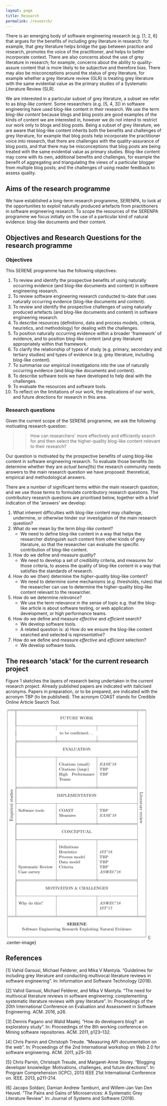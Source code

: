 ```yaml
---
layout: page
title: Research
permalink: /research/
---
```


There is an emerging body of software engineering research (e.g. [1, 2, 6] that argues for the benefits of including grey literature in research: for example, that grey literature helps bridge the gap between practice and research, promotes the voice of the practitioner, and helps to better incorporate context. There are also concerns about the use of grey literature in research; for example, concerns about the ability to quality-assure content that is more likely to be subjective and therefore bias. There may also be misconceptions around the status of grey literature, for example whether a grey literature review (GLR) is treating grey literature with the same evidential value as the primary studies of a Systematic Literature Review (SLR).

We are interested in a particular subset of grey literature, a subset we refer to as *blog-like content*. Some researchers (e.g. [5, 4, 3]) in software engineering have used blog-like content in their research. We use the term *blog-like content* because blogs and blog posts are good examples of the kinds of content we are interested in, however we do not intend to restrict our work only to blogs and blog posts. Being a subset of grey literature, we are aware that blog-like content inherits both the benefits and challenges of grey literature, for example that blog posts help incorporate the practitioner voice into research, that there are challenges with the quality-assurance of blog posts, and that there may be misconceptions that blog posts are being treated with the same evidential value as primary studies. Blog-like content may come with its own, additional benefits and challenges, for example the benefit of aggregating and triangulating the views of a particular blogger from multiple blog posts; and the challenges of using reader feedback to assess quality.

## Aims of the research programme
We have established a long-term research programme, SERENPA, to look at the opportunities to exploit naturally produced artefacts from practitioners in software engineering research. To scope the resources of the SERENPA programme we focus initially on the use of a particular kind of natural evidence: blog-like documents and their content.

## Objectives and Research Questions for the research programme

### Objectives
This SERENE programme has the following objectives:
1. To review and identify the prospective benefits of using naturally occurring evidence  (and blog-like documents and content) in software engineering research.
2. To review software engineering research conducted to-date that uses naturally occurring evidence (blog-like documents and content).
3. To review and identify the prospective challenges of using naturally produced artefacts (and blog-like documents and content) in software engineering research.
4. To describe resources (definitions, data and process models, criteria, heuristics, and methodology) for dealing with the challenges.
5. To position naturally occurring evidence within a broader 'framework' of evidence, and to position blog-like content (and grey literature) appropriately within that framework.
6. To clarify the relationship of types of study (e.g. primary, secondary and tertiary studies) and types of evidence (e.g. grey literature, including blog-like content).
7. To summarise our empirical investigations into the use of naturally occurring evidence (and blog-like documents and content).
8. To describe software tools we have developed to help deal with the challenges.
9. To evaluate the resources and software tools.
10. To reflect on the limitations of our work, the implications of our work, and future directions for research in this area.

### Research questions
Given the current scope of the SERENE programme, we ask the following motivating research question:

>> How can researchers' more effectively and efficiently search for and then select the higher-quality blog-like content relevant to their research?

Our question is motivated by the prospective benefits of using blog-like content in software engineering research. To evaluate those benefits (to determine whether they are *actual benefits*) the research community needs answers to the main research question we have proposed: theoretical, empirical and methodological answers.

There are a number of significant terms within the main research question, and we use those terms to formulate contributory research questions. The contributory research questions are prioritised below, together with a brief indication of the 'answers' we develop:

1. What inherent difficulties with blog-like content may challenge, undermine, or otherwise hinder our investigation of the main research question?
2. What do we mean by the term *blog-like content*?
    * We need to define blog-like content in a way that helps the researcher  distinguish such content from other kinds of grey literature, so that the researcher can evaluate the specific contribution of blog-like content.
3. How do we define and measure *quality*?
    * We need to develop a set of credibility criteria, and measures for those criteria, to assess the quality of blog-like content in a way that satisfies the standards of research.
4. How do we (then) determine the *higher-quality* blog-like content?
    * We need to determine some mechanisms (e.g. thresholds, rules) that the researcher can use to determine the higher-quality blog-like content relevant to the researcher.
5. How do we determine *relevance*?
    * We use the term relevance in the sense of topic e.g. that the blog-like article is about software testing, or web application development, or high performance teams.
6. How do we define and measure *effective* and *efficient* search?
    * We develop software tools.
    * A related question is:
      a) How do we ensure the blog-like content searched and selected is *representative*?
7. How do we define and measure *effective* and *efficient* selection?
    * We develop software tools.

## The research 'stack' for the current research project

Figure 1 sketches the layers of research being undertaken in the current research project. Already published papers are indicated with italicised acronyms. Papers in preparation, or to be prepared, are indicated with the acronym TBP (to be published). The acronym COAST stands for Credible Online Article Search Tool.

![The research stack (TBP - To be published)](/assets/img/fig_1.PNG){: .center-image}

## References
[1] Vahid Garousi, Michael Felderer, and Mika V Mantyla. “Guidelines for including grey literature and conducting multivocal literature reviews in software engineering”. In: Information and Software Technology (2018).

[2] Vahid Garousi, Michael Felderer, and Mika V Mantyla. “The need for multivocal literature reviews in software engineering: complementing systematic literature reviews with grey literature”. In: Proceedings of the 20th International Conference on Evaluation and Assessment in Software Engineering. ACM. 2016, p26.

[3] Dennis Pagano and Walid Maalej. “How do developers blog?: an exploratory study”. In: Proceedings of the 8th working conference on Mining software repositories. ACM. 2011, p123–132.

[4] Chris Parnin and Christoph Treude. “Measuring API documentation on the web”. In: Proceedings of the 2nd International workshop on Web 2.0 for software engineering. ACM. 2011, p25–30.

[5] Chris Parnin, Christoph Treude, and Margaret-Anne Storey. “Blogging developer knowledge: Motivations, challenges, and future directions”. In: Program Comprehension (ICPC), 2013 IEEE 21st International Conference on. IEEE. 2013, p211–214.

[6] Jacopo Soldani, Damian Andrew Tamburri, and Willem-Jan Van Den Heuvel. “The Pains and Gains of Microservices: A Systematic Grey Literature Review”. In: Journal of Systems and Software (2018).


<!-- \section{

\begin{figure}[!ht]
\small
\caption{The research stack (TBD = To be published)}
\label{figure:research-stack}
\small
\centering
\begin{tabular}{| p{0.3cm}| p{3cm} | p{3cm} | p{3cm} | p{0.3cm} |}
\hline
\hline
\multirow{38}{0.3cm}{\begin{turn}{90}Empirical studies\end{turn}}
& \multicolumn{3}{| c | }{} &  \multirow{38}{0.3cm}{\begin{turn}{270}Literature review\end{turn}}\\
& \multicolumn{3}{| c | }{FUTURE WORK} & \\
& \multicolumn{3}{| c | }{} &\\
%\cline{2-4}
%& \multicolumn{3}{| c | }{FUTURE WORK}\\
\cline{2-4}
& & & &\\
& \multicolumn{3}{| c | }{to be confirmed\dots} & \\
& & & &\\
\hhline{|~===~|}
& \multicolumn{3}{| c | }{} &\\
& \multicolumn{3}{| c | }{EVALUATION} &\\
& \multicolumn{3}{| c | }{} &\\
\cline{2-4}
& & & &\\
& & Citations (small) & \textit{EASE'18} &\\
& & Citations (large) & TBP &\\
& & High Performance Teams & TBP &\\
& & & & \\
\hhline{|~===~|}
& \multicolumn{3}{| c | }{} & \\
& \multicolumn{3}{| c | }{IMPLEMENTATION} &\\
& \multicolumn{3}{| c | }{} &\\
\cline{2-4}
& & & &\\
& Software tools & COAST & TBP &\\
& & Measures & \textit{EASE'18} &\\
& & & &\\
\hhline{|~===~|}
& \multicolumn{3}{| c | }{} &\\
& \multicolumn{3}{| c | }{CONCEPTUAL} &\\
& \multicolumn{3}{| c | }{} &\\
\cline{2-4}
& & & &\\
& & Definitions & &\\
& & Heuristics & \textit{IST'18} &\\
& & Process model & TBP &\\
& & Data model & TBP &\\
& Systematic Review & Criteria & TBP &\\
& Case survey & & \textit{ASWEC'18} &\\
& & & &\\
\hhline{|~===~|}
& \multicolumn{3}{| c | }{} &\\
&\multicolumn{3}{| c | }{MOTIVATION \& CHALLENGES} &\\
& \multicolumn{3}{| c | }{} &\\
\cline{2-4}
& & & &\\
& Why do this? &  & \textit{ASWEC'18} &\\
& & & \textit{IST'17} &\\
& & & &\\
\hline
\hline
\multicolumn{5}{| c | }{}\\
\multicolumn{5}{| c | }{\textbf{SERENE}}\\
\multicolumn{5}{| c | }{Software Engineering Research Exploiting Natural Evidence}\\
\multicolumn{5}{| c | }{}\\
\hline
\end{tabular}
\end{figure}


\section{Anticipated contributions of the research programme}
Given the current scope of the SERENE programme, the main contributions of the SERENCE research programme are anticipated to be (in the nearer--term):
\begin{enumerate}
    \item The development of various conceptual resources, such as definitions, data models and process models;
    \item The review and summary of challenges to the use of blog--like in research.
    \item The development and evaluation of a set of credibility criteria to be used to assess the quality of blog--like content;
    \item The development and evaluation of a set of heuristics for search and selection;
    \item The development and evaluation of software tools to assist with search and selection;
    \item The development and evaluation of a guidelines and methodology for using blog--like content in research, such as the case--survey methodology for blog--like content \cite{rainerASWEC2018}, and the Arguments, eXplanations and Evidence (AXE) methodology \cite{rainer2017using};
\end{enumerate}
 -->




<!-- This is the base Jekyll theme. You can find out more info about customizing your Jekyll theme, as well as basic Jekyll usage documentation at [jekyllrb.com](https://jekyllrb.com/)

You can find the source code for Minima at GitHub:
[jekyll][jekyll-organization] /
[minima](https://github.com/jekyll/minima)

You can find the source code for Jekyll at GitHub:
[jekyll][jekyll-organization] /
[jekyll](https://github.com/jekyll/jekyll)


[jekyll-organization]: https://github.com/jekyll -->
